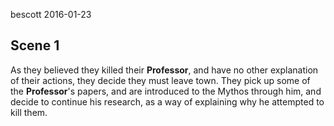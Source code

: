 
bescott 2016-01-23

Scene 1
-------

As they believed they killed their **Professor**, and have no other explanation of their actions, they decide they must leave town.
They pick up some of the **Professor**'s papers, and are introduced to the Mythos through him, and decide to continue his research, as a way of explaining why he attempted to kill them.
